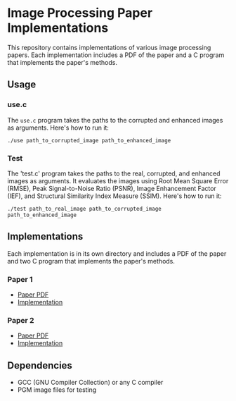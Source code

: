 # Image Processing Paper Implementations

This repository contains implementations of various image processing papers. Each implementation includes a PDF of the paper and a C program that implements the paper's methods.

## Usage

### use.c

The `use.c` program takes the paths to the corrupted and enhanced images as arguments. Here's how to run it:

```
./use path_to_corrupted_image path_to_enhanced_image
```

### Test
The 'test.c' program takes the paths to the real, corrupted, and enhanced images as arguments. It evaluates the images using Root Mean Square Error (RMSE), Peak Signal-to-Noise Ratio (PSNR), Image Enhancement Factor (IEF), and Structural Similarity Index Measure (SSIM). Here's how to run it:

```
./test path_to_real_image path_to_corrupted_image path_to_enhanced_image
```

## Implementations

Each implementation is in its own directory and includes a PDF of the paper and two C program that implements the paper's methods.

### Paper 1

- [Paper PDF](01642712/01642712.pdf)
- [Implementation](01642712)

### Paper 2

- [Paper PDF](2014/2014.pdf)
- [Implementation](2014)

## Dependencies

- GCC (GNU Compiler Collection) or any C compiler
- PGM image files for testing